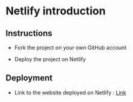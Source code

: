 # Netlify introduction

## Instructions

* Fork the project on your own GitHub account

* Deploy the project on Netlify

## Deployment

* Link to the website deployed on Netlify : [Link](https://gracious-curran-f30e11.netlify.com/)
